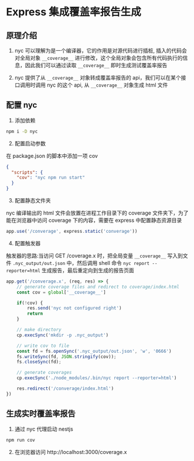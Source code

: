 # Express 集成覆盖率报告生成

## 原理介绍

1. nyc 可以理解为是一个编译器，它的作用是对源代码进行插桩, 插入的代码会对全局对象 ```__coverage__``` 进行修改，这个全局对象会包含所有代码执行的信息，因此我们可以通过读取 ```__coverage__``` 即时生成测试覆盖率报告

2. nyc 提供了从 ```__coverage__``` 对象转成覆盖率报告的 api，我们可以在某个接口调用时调用 nyc 的这个 api, 从 ```__coverage__``` 对象生成 html 文件


## 配置 nyc 

1. 添加依赖

```sh
npm i -D nyc 
```

2. 配置启动参数

在 package.json 的脚本中添加一项 cov

```json
{
  "scripts": {
    "cov": "nyc npm run start"
  }
}
```

3. 配置静态文件夹

nyc 编译输出的 html 文件会放置在进程工作目录下的 coverage 文件夹下，为了能在浏览器中访问 coverage 下的内容，需要在 express 中配置静态资源目录

```js
app.use('/converage', express.static('converage'))
```

4. 配置触发器

触发器的思路:当访问 GET /coverage.x 时，把全局变量 ```__coverage__``` 写入到文件 ```.nyc_output/out.json``` 中，然后调用 shell 命令 ```nyc report --reporter=html``` 生成报告，最后重定向到生成的报告页面

```js
app.get('/converage.x', (req, res) => {
    // generate coverage files and redirect to coverage/index.html
    const cov = global['__coverage__']

    if(!cov) {
        res.send('nyc not configured right')
        return
    }

    // make directory
    cp.execSync('mkdir -p .nyc_output')

    // write cov to file
    const fd = fs.openSync('.nyc_output/out.json', 'w', '0666')
    fs.writeSync(fd, JSON.stringify(cov));
    fs.closeSync(fd);

    // generate coverages
    cp.execSync('./node_modules/.bin/nyc report --reporter=html')

    res.redirect('/converage/index.html')
})
```

## 生成实时覆盖率报告

1. 通过 nyc 代理启动 nestjs 

```sh
npm run cov
```

2. 在浏览器访问 http://localhost:3000/coverage.x




